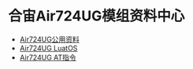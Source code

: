 # 合宙Air724UG模组资料中心

- [Air724UG公用资料](https://docs.openluat.com/air724ug/product/)
- [Air724UG LuatOS](https://docs.openluat.com/air724ug/luatos/)
- [Air724UG AT指令](https://docs.openluat.com/air724ug/at/)

